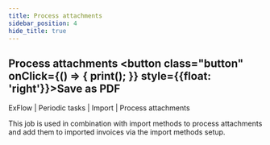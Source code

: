 ```yaml
---
title: Process attachments
sidebar_position: 4
hide_title: true
---
```

## Process attachments <button class="button" onClick={() => { print(); }} style={{float: 'right'}}>Save as PDF</button>

ExFlow \| Periodic tasks \| Import \| Process attachments

This job is used in combination with import methods to process attachments and add them to imported invoices via the import methods setup.